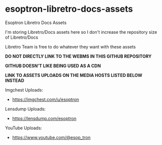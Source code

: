 # esoptron-libretro-docs-assets

Esoptron Libretro Docs Assets

I'm storing Libretro/Docs assets here so I don't increase the repository size of Libretro/Docs

Libretro Team is free to do whatever they want with these assets

**DO NOT DIRECTLY LINK TO THE WEBMS IN THIS GITHUB REPOSITORY**

**GITHUB DOESN'T LIKE BEING USED AS A CDN**

**LINK TO ASSETS UPLOADS ON THE MEDIA HOSTS LISTED BELOW INSTEAD**

Imgchest Uploads:

* https://imgchest.com/u/esoptron

Lensdump Uploads:

* https://lensdump.com/esoptron

YouTube Uploads:

* https://www.youtube.com/@esop_tron
